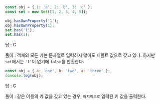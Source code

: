 ```javascript
const obj = { 1: 'a', 2: 'b', 3: 'c' };
const set = new Set([1, 2, 3, 4, 5]);

obj.hasOwnProperty('1');
obj.hasOwnProperty(1);
set.has('1');
set.has(1);
```

답 : C

풀이 : 객체의 모든 키는 문자열로 입력하지 않아도 디폴트 값으로 갖고 있다. 하지만 `set`에서는 `'1'`이 없기에 `false`를 반환한다.

```javascript
const obj = { a: 'one', b: 'two', a: 'three' };
console.log(obj);
```

답 : C

풀이 : 같은 이름의 키 값을 갖고 있는 경우, `마지막으로` 입력된 키 값을 출력한다. 